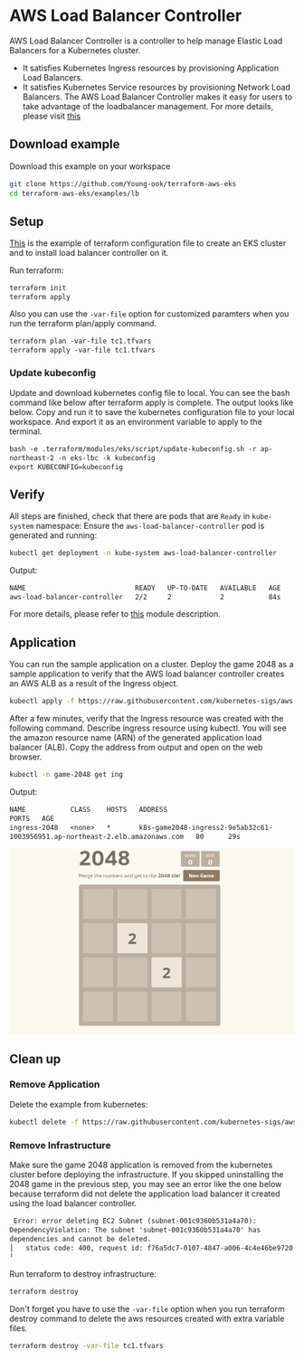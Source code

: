 # AWS Load Balancer Controller
AWS Load Balancer Controller is a controller to help manage Elastic Load Balancers for a Kubernetes cluster.
- It satisfies Kubernetes Ingress resources by provisioning Application Load Balancers.
- It satisfies Kubernetes Service resources by provisioning Network Load Balancers.
The AWS Load Balancer Controller makes it easy for users to take advantage of the loadbalancer management. For more details, please visit [this](https://github.com/kubernetes-sigs/aws-load-balancer-controller)

## Download example
Download this example on your workspace
```sh
git clone https://github.com/Young-ook/terraform-aws-eks
cd terraform-aws-eks/examples/lb
```

## Setup
[This](https://github.com/Young-ook/terraform-aws-eks/blob/main/examples/lb/main.tf) is the example of terraform configuration file to create an EKS cluster and to install load balancer controller on it.

Run terraform:
```
terraform init
terraform apply
```
Also you can use the `-var-file` option for customized paramters when you run the terraform plan/apply command.
```
terraform plan -var-file tc1.tfvars
terraform apply -var-file tc1.tfvars
```

### Update kubeconfig
Update and download kubernetes config file to local. You can see the bash command like below after terraform apply is complete. The output looks like below. Copy and run it to save the kubernetes configuration file to your local workspace. And export it as an environment variable to apply to the terminal.
```
bash -e .terraform/modules/eks/script/update-kubeconfig.sh -r ap-northeast-2 -n eks-lbc -k kubeconfig
export KUBECONFIG=kubeconfig
```

## Verify
All steps are finished, check that there are pods that are `Ready` in `kube-system` namespace:
Ensure the `aws-load-balancer-controller` pod is generated and running:

```sh
kubectl get deployment -n kube-system aws-load-balancer-controller
```
Output:
```
NAME                           READY   UP-TO-DATE   AVAILABLE   AGE
aws-load-balancer-controller   2/2     2            2           84s
```

For more details, please refer to [this](https://github.com/Young-ook/terraform-aws-eks/blob/main/modules/lb-controller) module description.

## Application
You can run the sample application on a cluster. Deploy the game 2048 as a sample application to verify that the AWS load balancer controller creates an AWS ALB as a result of the Ingress object.
```sh
kubectl apply -f https://raw.githubusercontent.com/kubernetes-sigs/aws-load-balancer-controller/main/docs/examples/2048/2048_full.yaml
```

After a few minutes, verify that the Ingress resource was created with the following command. Describe ingress resource using kubectl. You will see the amazon resource name (ARN) of the generated application load balancer (ALB). Copy the address from output and open on the web browser.
```sh
kubectl -n game-2048 get ing
```
Output:
```
NAME           CLASS    HOSTS   ADDRESS                                                                        PORTS   AGE
ingress-2048   <none>   *       k8s-game2048-ingress2-9e5ab32c61-1003956951.ap-northeast-2.elb.amazonaws.com   80      29s
```

![aws-ec2-lbc-game-2048](../../images/aws-ec2-lbc-game-2048.png)

## Clean up
### Remove Application
Delete the example from kubernetes:
```sh
kubectl delete -f https://raw.githubusercontent.com/kubernetes-sigs/aws-load-balancer-controller/main/docs/examples/2048/2048_full.yaml
```

### Remove Infrastructure
Make sure the game 2048 application is removed from the kubernetes cluster before deploying the infrastructure. If you skipped uninstalling the 2048 game in the previous step, you may see an error like the one below because terraform did not delete the application load balancer it created using the load balancer controller.
```
 Error: error deleting EC2 Subnet (subnet-001c9360b531a4a70): DependencyViolation: The subnet 'subnet-001c9360b531a4a70' has dependencies and cannot be deleted.
│ 	status code: 400, request id: f76a5dc7-0107-4847-a006-4c4e46be9720
╵
```
Run terraform to destroy infrastructure:
```sh
terraform destroy
```
Don't forget you have to use the `-var-file` option when you run terraform destroy command to delete the aws resources created with extra variable files.
```sh
terraform destroy -var-file tc1.tfvars
```
